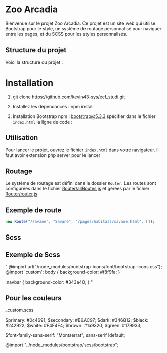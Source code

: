 # Zoo Arcadia

Bienvenue sur le projet Zoo Arcadia. Ce projet est un site web qui utilise Bootstrap pour le style, un système de routage personnalisé pour naviguer entre les pages, et du SCSS pour les styles personnalisés.

## Structure du projet

Voici la structure du projet :
# Installation
1. git clone https://github.com/kevin43-sys/ecf_studi.git
 
2. Installez les dépendances :
    npm install

3. Installation Bootstrap
    npm i bootstrap@5.3.3
    spécifier dans le fichier `index.html` la ligne de code :
    <link rel="stylesheet" href="node_modules/bootstrap/dist/css/bootstrap.min.css">

## Utilisation

Pour lancer le projet, ouvrez le fichier `index.html` dans votre navigateur.
Il faut avoir extension php server pour le lancer


## Routage

Le système de routage est défini dans le dossier `Router`. Les routes sont configurées dans le fichier [Router/allRoutes.js](Router/allRoutes.js) et gérées par le fichier [Router/router.js](Router/router.js).

## Exemple de route

```javascript
new Route("/savane", "Savane", "/pages/habitats/savane.html", []);
```

## Scss

## Exemple de Scss

"
@import url("/node_modules/bootstrap-icons/font/bootstrap-icons.css");
@import 'custom';
body {
  background-color: #f8f9fa;
}

.navbar {
  background-color: #343a40;
}
"
## Pour les couleurs

_custom.scss

$primary: #0c4691;
$secondary: #B6AC97;
$dark: #346812;
$black: #242922;
$white: #F4F4F4;
$brown: #1a9320;
$green: #179933;

$font-family-sans-serif: "Montserrat", sans-serif !default;

@import "../node_modules/bootstrap/scss/bootstrap";